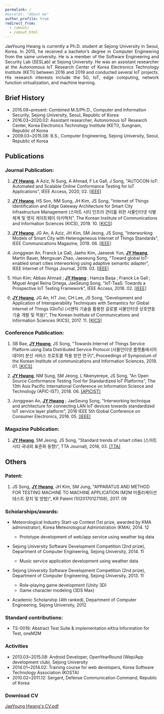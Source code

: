 ```yaml
---
permalink: /
#excerpt: "About me"
author_profile: true
redirect_from: 
  - /about/
  - /about.html
---
```


<p align="justify">
JaeYoung Hwang is currently a Ph.D. student at Sejong University in Seoul, Korea. In 2015, he received a bachelor’s degree in Computer Engineering from the same university. He is a member of the Software Engineering and Security Lab (SESLab) at Sejong University. He was an assistant researcher at the Autonomous IoT Research Center of Korea Electronics Technology Institute (KETI) between 2016 and 2019 and conducted several IoT projects. His research interests include the 5G, IoT, edge computing, network function virtualization, and machine learning.
</p>

Brief History
------
* 2015.09\~present: Combined M.S/Ph.D., Computer and Information Security, Sejong University, Seoul, Republic of Korea  
* 2016.03\~2020.02: Assistant researcher, Autonomous IoT Research Center, Korea Electronics Technology Institute (KETI), Sungnam, Republic of Korea  
* 2009.03\~2015.08: B.S., Computer Engineering, Sejong University, Seoul, Republic of Korea

Publications
------
### Journal Publication:
  1. <ins>**JY Hwang**</ins>, A Aziz, N Sung, A Ahmad, F Le Gall, J Song, "AUTOCON-IoT: Automated and Scalable Online Conformance Testing for IoT Applications", IEEE Access, 2020, 02. [[IEEE]](https://ieeexplore.ieee.org/abstract/document/9016258)  
  
  2. <ins>**JY Hwang**</ins>, HS Son, NM Sung, JH Kim, JS Song, "Internet of Things Identification and Edge Gateway Architecture for Smart City Infrastructure Management (스마트 시티 인프라 관리를 위한 사물인터넷 식별체계 및 엣지 게이트웨이 아키텍처", The Korean Institute of Communications and Information Sciences (KICS), 2019. 10. [[KICS]](https://www.dbpia.co.kr/journal/articleDetail?nodeId=NODE09221730)  
  
  3. <ins>**JY Hwang**</ins>, JG An, A Aziz, JH Kim, SM Jeong, JS Song, "Interworking Models of Smart City with Heterogeneous Internet of Things Standards", IEEE Communications Magazine, 2019. 06. [[IEEE]](https://ieeexplore.ieee.org/abstract/document/8740798)  
  
  4. Jonggwan An, Franck Le Gall, Jaeho Kim, Jaeseok Yun, <ins>**JY Hwang**</ins>, Martin Bauer, Mengxuan Zhao, Jaeseung Song, "Toward global IoT-enabled smart cities interworking using adaptive semantic adapter", IEEE Internet of Things Journal, 2019. 03. [[IEEE]](https://ieeexplore.ieee.org/abstract/document/8667627)  
  
  5. Hiun Kim; Abbas Ahmad ; <ins>**JY Hwang**</ins> ; Hamza Baqa ; Franck Le Gall ; Miguel Angel Reina Ortega, JaeSeung Song, "IoT-TaaS: Towards a Prospective IoT Testing Framework", IEEE Access, 2018. 02. [[IEEE]](https://ieeexplore.ieee.org/abstract/document/8281514)  
  
  6. <ins>**JY Hwang**</ins>, JG An, HT Joo, CH Lee, JS Song, "Development and Application of Interoperability Techniques with Semantics for Global Internet of Things (GIoTs) (시맨틱 기술을 활용한 글로벌 사물인터넷 상호연동 기술 개발 및 적용)", The Korean Institute of Communications and Information Sciences (KICS), 2017. 11. [[KICS]](http://www.dbpia.co.kr/journal/articleDetail?nodeId=NODE07274688)

### Conference Publication:
   1. SB Bae, <ins>**JY Hwang**</ins>, JS Song, "Towards Internet of Things Service Platform using Data Distributed Service Protocol (사물인터넷 플랫폼에서의 데이터 분산 서비스 프로토콜 적용 방안 연구)", Proceedings of Symposium of the Korean Institute of communications and Information Sciences, 2019. 01. [[KICS]](http://www.dbpia.co.kr/journal/articleDetail?nodeId=NODE08003618)  
  
  2. <ins>**JY Hwang**</ins>, NM Sung, SM Jeong, L Nkenyereye, JS Song, "An Open Source Conformance Testing Tool for Standardized IoT Platforms", The 13th Asis Pacific International Conference on Information Science and Technology (APIC-IST), 2018. 06. [[APICIST]](http://HwangJaeYoung.github.io/files/An_Open_Source_Conformance_Testing_Tool_for_Standardized_IoT_Platforms.pdf)  
  
  3. Jonggwan An, <ins>**JY Hwang**</ins> ; JaeSeung Song, "Interworking technique and architecture for connecting LAN IoT devices towards standardized IoT service layer platform", 2016 IEEE 5th Global Conference on Consumer Electronics, 2016. 05. [[IEEE]](https://ieeexplore.ieee.org/abstract/document/7800513)
  
### Magazine Publication:
  1. <ins>**JY Hwang**</ins>, SM Jeong, JS Song, "Standard trends of smart cities (스마트시티 국내외 표준화 동향)", TTA Journal), 2018, 03. [[TTA]](https://www.tta.or.kr/data/reporthosulist_view.jsp?kind_num=1&hosu=176) 


Others
------
### Patent:
  1. JS Song, <ins>**JY Hwang**</ins>, JH Kim, SM Jung, "APPARATUS AND METHOD FOR TESTING MACHINE TO MACHINE APPLICATION (M2M 어플리케이션 테스트 장치 및 방법)", KR Patent (1020170127108), 2017. 09

### Scholarships/awards:
* Meteorological Industry Start-up Contest (1st prize, awarded by KMA administrator), Korea Meteorological Administration (KMA), 2014. 12
  * Prototype development of web/app service using weather big data

* Sejong University Software Development Competition (2nd prize), Department of Computer Engineering, Sejong University, 2014. 11
  * Music service application development using weather data

* Sejong University Software Development Competition (2nd prize), Department of Computer Engineering, Sejong University, 2013. 11
  * Role-playing game development (Unity 3D)
  * Game character modeling (3DS Max)
  
* Academic Scholarship (4th ranked), Department of Computer Engineering, Sejong University, 2012 

### Standard contributions:
* TS-0019: Abstract Test Suite & implementation eXtra Information for Test, oneM2M  

### Activities
* 2013.03\~2015.08: Android Developer, OpenYearRound (Wep/App development club), Sejong University
* 2014.01\~2014.02: Training course for web developers, Korea Software Technology Association (KOSTA)
* 2010.02\~2011.12: Sergant, Defense Communication Command, Republic of Korea

### Download CV
[JaeYoung Hwang's CV.pdf](https://scholar.google.com/citations?user=YR7eXtUAAAAJ&hl=ko)


